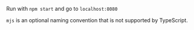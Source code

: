 Run with `npm start` and go to `localhost:8080`

`mjs` is an optional naming convention that is not supported by TypeScript.
